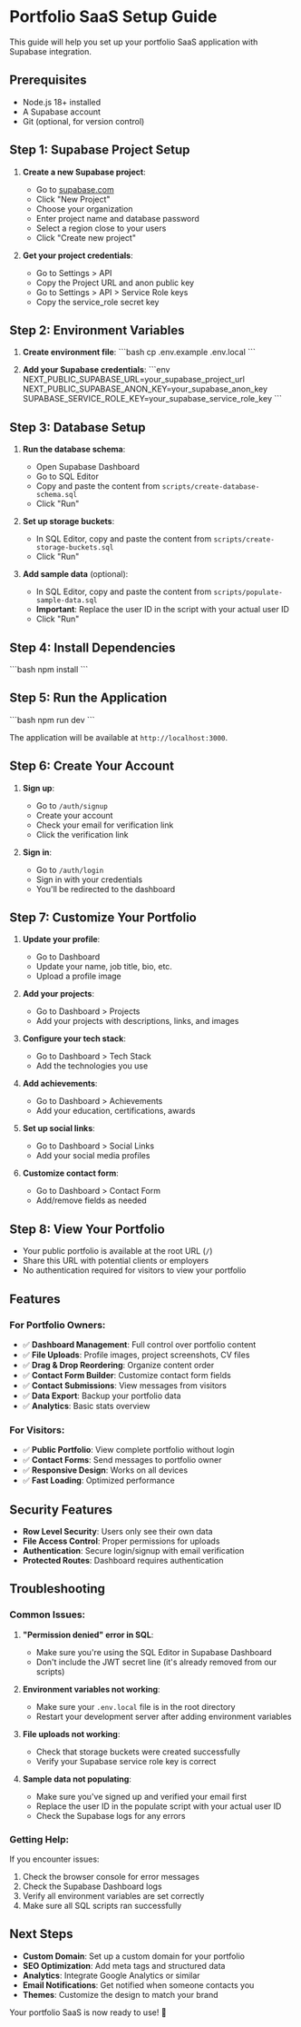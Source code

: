 # Portfolio SaaS Setup Guide

This guide will help you set up your portfolio SaaS application with Supabase integration.

## Prerequisites

- Node.js 18+ installed
- A Supabase account
- Git (optional, for version control)

## Step 1: Supabase Project Setup

1. **Create a new Supabase project**:
   - Go to [supabase.com](https://supabase.com)
   - Click "New Project"
   - Choose your organization
   - Enter project name and database password
   - Select a region close to your users
   - Click "Create new project"

2. **Get your project credentials**:
   - Go to Settings > API
   - Copy the Project URL and anon public key
   - Go to Settings > API > Service Role keys
   - Copy the service_role secret key

## Step 2: Environment Variables

1. **Create environment file**:
   \`\`\`bash
   cp .env.example .env.local
   \`\`\`

2. **Add your Supabase credentials**:
   \`\`\`env
   NEXT_PUBLIC_SUPABASE_URL=your_supabase_project_url
   NEXT_PUBLIC_SUPABASE_ANON_KEY=your_supabase_anon_key
   SUPABASE_SERVICE_ROLE_KEY=your_supabase_service_role_key
   \`\`\`

## Step 3: Database Setup

1. **Run the database schema**:
   - Open Supabase Dashboard
   - Go to SQL Editor
   - Copy and paste the content from `scripts/create-database-schema.sql`
   - Click "Run"

2. **Set up storage buckets**:
   - In SQL Editor, copy and paste the content from `scripts/create-storage-buckets.sql`
   - Click "Run"

3. **Add sample data** (optional):
   - In SQL Editor, copy and paste the content from `scripts/populate-sample-data.sql`
   - **Important**: Replace the user ID in the script with your actual user ID
   - Click "Run"

## Step 4: Install Dependencies

\`\`\`bash
npm install
\`\`\`

## Step 5: Run the Application

\`\`\`bash
npm run dev
\`\`\`

The application will be available at `http://localhost:3000`.

## Step 6: Create Your Account

1. **Sign up**:
   - Go to `/auth/signup`
   - Create your account
   - Check your email for verification link
   - Click the verification link

2. **Sign in**:
   - Go to `/auth/login`
   - Sign in with your credentials
   - You'll be redirected to the dashboard

## Step 7: Customize Your Portfolio

1. **Update your profile**:
   - Go to Dashboard
   - Update your name, job title, bio, etc.
   - Upload a profile image

2. **Add your projects**:
   - Go to Dashboard > Projects
   - Add your projects with descriptions, links, and images

3. **Configure your tech stack**:
   - Go to Dashboard > Tech Stack
   - Add the technologies you use

4. **Add achievements**:
   - Go to Dashboard > Achievements
   - Add your education, certifications, awards

5. **Set up social links**:
   - Go to Dashboard > Social Links
   - Add your social media profiles

6. **Customize contact form**:
   - Go to Dashboard > Contact Form
   - Add/remove fields as needed

## Step 8: View Your Portfolio

- Your public portfolio is available at the root URL (`/`)
- Share this URL with potential clients or employers
- No authentication required for visitors to view your portfolio

## Features

### For Portfolio Owners:
- ✅ **Dashboard Management**: Full control over portfolio content
- ✅ **File Uploads**: Profile images, project screenshots, CV files
- ✅ **Drag & Drop Reordering**: Organize content order
- ✅ **Contact Form Builder**: Customize contact form fields
- ✅ **Contact Submissions**: View messages from visitors
- ✅ **Data Export**: Backup your portfolio data
- ✅ **Analytics**: Basic stats overview

### For Visitors:
- ✅ **Public Portfolio**: View complete portfolio without login
- ✅ **Contact Forms**: Send messages to portfolio owner
- ✅ **Responsive Design**: Works on all devices
- ✅ **Fast Loading**: Optimized performance

## Security Features

- **Row Level Security**: Users only see their own data
- **File Access Control**: Proper permissions for uploads
- **Authentication**: Secure login/signup with email verification
- **Protected Routes**: Dashboard requires authentication

## Troubleshooting

### Common Issues:

1. **"Permission denied" error in SQL**:
   - Make sure you're using the SQL Editor in Supabase Dashboard
   - Don't include the JWT secret line (it's already removed from our scripts)

2. **Environment variables not working**:
   - Make sure your `.env.local` file is in the root directory
   - Restart your development server after adding environment variables

3. **File uploads not working**:
   - Check that storage buckets were created successfully
   - Verify your Supabase service role key is correct

4. **Sample data not populating**:
   - Make sure you've signed up and verified your email first
   - Replace the user ID in the populate script with your actual user ID
   - Check the Supabase logs for any errors

### Getting Help:

If you encounter issues:
1. Check the browser console for error messages
2. Check the Supabase Dashboard logs
3. Verify all environment variables are set correctly
4. Make sure all SQL scripts ran successfully

## Next Steps

- **Custom Domain**: Set up a custom domain for your portfolio
- **SEO Optimization**: Add meta tags and structured data
- **Analytics**: Integrate Google Analytics or similar
- **Email Notifications**: Get notified when someone contacts you
- **Themes**: Customize the design to match your brand

Your portfolio SaaS is now ready to use! 🚀
